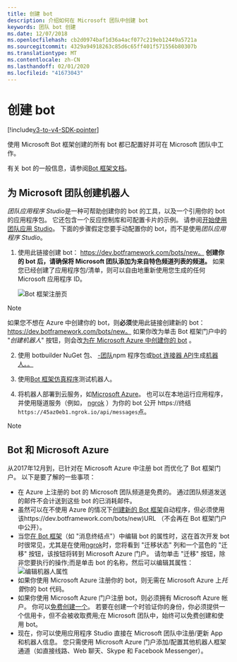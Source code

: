 ```yaml
---
title: 创建 bot
description: 介绍如何在 Microsoft 团队中创建 bot
keywords: 团队 bot 创建
ms.date: 12/07/2018
ms.openlocfilehash: cb2d0974baf1d36a4acf077c219eb12449a5721a
ms.sourcegitcommit: 4329a94918263c85d6c65ff401f571556b80307b
ms.translationtype: MT
ms.contentlocale: zh-CN
ms.lasthandoff: 02/01/2020
ms.locfileid: "41673043"
---
```

# <a name="create-a-bot"></a>创建 bot

[!include[v3-to-v4-SDK-pointer](~/includes/v3-to-v4-pointer-bots.md)]

使用 Microsoft Bot 框架创建的所有 bot 都已配置好并可在 Microsoft 团队中工作。

有关 bot 的一般信息，请参阅[Bot 框架文档](/azure/bot-service/?view=azure-bot-service-3.0)。

## <a name="create-a-bot-for-microsoft-teams"></a>为 Microsoft 团队创建机器人

*团队应用程序 Studio*是一种可帮助创建你的 bot 的工具，以及一个引用你的 bot 的应用程序包。 它还包含一个反应控制库和可配置卡片的示例。 请参阅[开始使用团队应用 Studio](~/concepts/build-and-test/app-studio-overview.md)。 下面的步骤假定您要手动配置你的 bot，而不是使用*团队应用程序 Studio*。

1. 使用此链接创建 bot： https://dev.botframework.com/bots/new。 **创建你的 bot 后，请确保将 Microsoft 团队添加为来自特色频道列表的频道。** 如果您已经创建了应用程序包/清单，则可以自由地重新使用您生成的任何 Microsoft 应用程序 ID。

   ![Bot 框架注册页](~/assets/images/bots/bfregister.png)

> [!NOTE]
> 如果您不想在 Azure 中创建你的 bot，则**必须**使用此链接创建新的 bot： https://dev.botframework.com/bots/new。 如果你改为单击 Bot 框架门户中的 "*创建机器人*" 按钮，则会改[为在 Microsoft Azure 中创建你的 bot](#bots-and-microsoft-azure) 。

2. 使用 botbuilder NuGet 包、 [-团队](https://www.npmjs.com/package/botbuilder-teams)npm 程序包或[bot 连接器 API](https://docs.microsoft.com/bot-framework/rest-api/bot-framework-rest-connector-api-reference)生成[机器人。。](https://www.nuget.org/packages/Microsoft.Bot.Connector.Teams)

3. 使用[Bot 框架仿真程序](https://docs.microsoft.com/bot-framework/debug-bots-emulator)测试机器人。

4. 将机器人部署到云服务，如[Microsoft Azure](https://azure.microsoft.com/)。 也可以在本地运行应用程序，并使用隧道服务（例如， [ngrok](https://ngrok.com) ）为你的 bot 公开 https://终结`https://45az0eb1.ngrok.io/api/messages`点。

> [!NOTE]
> ## <a name="bots-and-microsoft-azure"></a>Bot 和 Microsoft Azure
> 从2017年12月到，已针对在 Microsoft Azure 中注册 bot 而优化了 Bot 框架门户。 以下是要了解的一些事项：
>
> * 在 Azure 上注册的 bot 的 Microsoft 团队频道是免费的。 通过团队频道发送的邮件不会计送到这些 bot 的已消耗邮件。
> * 虽然可以在不使用 Azure 的情况下[创建新的 Bot 框架](https://dev.botframework.com/bots/new)自动程序，但必须使用该https://dev.botframework.com/bots/new)URL （不会再在 Bot 框架门户中公开）。
> * 当您[在 Bot 框架](https://dev.botframework.com/bots)（如 "消息终结点"）中编辑 bot 的属性时，这在首次开发 bot 时很常见，尤其是在使用[ngrok](https://ngrok.com)时，您将看到 "迁移状态" 列和一个蓝色的 "迁移" 按钮，该按钮将转到 Microsoft Azure 门户。 请勿单击 "迁移" 按钮，除非您要执行的操作;而是单击 bot 的名称，然后可以编辑其属性：</br>
   ![编辑机器人属性](~/assets/images/bots/bf-migrate-bot-to-azure.png)
> * 如果你使用 Microsoft Azure 注册你的 bot，则无需在 Microsoft Azure 上*托管*你的 bot 代码。
> * 如果你使用 Microsoft Azure 门户注册 bot，则必须拥有 Microsoft Azure 帐户。 你可以[免费创建一个](https://azure.microsoft.com/free/)。 若要在创建一个时验证你的身份，你必须提供一个信用卡，但不会被收取费用;在 Microsoft 团队中，始终可以免费创建和使用 bot。
> * 现在，你可以使用应用程序 Studio 直接在 Microsoft 团队中注册/更新 App 和机器人信息。 您只需使用 Microsoft Azure 门户添加/配置其他机器人框架通道（如直接线路、Web 聊天、Skype 和 Facebook Messenger）。
